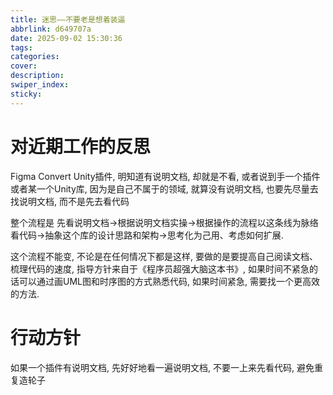```yaml
---
title: 迷思——不要老是想着装逼
abbrlink: d649707a
date: 2025-09-02 15:30:36
tags:
categories:
cover:
description:
swiper_index:
sticky:
---
```


# 对近期工作的反思

Figma Convert Unity插件, 明知道有说明文档, 却就是不看, 或者说到手一个插件或者某一个Unity库, 因为是自己不属于的领域, 就算没有说明文档, 也要先尽量去找说明文档, 而不是先去看代码

整个流程是
先看说明文档->根据说明文档实操->根据操作的流程以这条线为脉络看代码->抽象这个库的设计思路和架构->思考化为己用、考虑如何扩展.

这个流程不能变, 不论是在任何情况下都是这样, 要做的是要提高自己阅读文档、梳理代码的速度, 指导方针来自于《程序员超强大脑这本书》, 如果时间不紧急的话可以通过画UML图和时序图的方式熟悉代码, 如果时间紧急, 需要找一个更高效的方法.




# 行动方针









如果一个插件有说明文档, 先好好地看一遍说明文档, 不要一上来先看代码, 避免重复造轮子